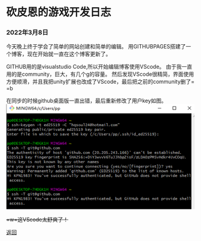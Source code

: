 # **砍皮恩的游戏开发日志**



### 2022年3月8日 ###

今天晚上终于学会了简单的网站创建和简单的编辑。
用GITHUBPAGES搭建了一个博客，现在开始就一直在这个博客更新了。

GITHUB用的是visualstudio Code,所以开始编辑博客使用VScode。
由于我一直用的是community，巨大，有几个g的容量。
然后发现VScode很精简，界面使用方便顺滑，并且我把unity扩展也改成了VScode，最后把之前的community删了= =b

在同步的时候github桌面版一直出错，最后重新修改了用户key如图。
![This is an image](/assets/images/202238.png)

~~=w=这VScode太舒爽了！~~




[返回](./)












